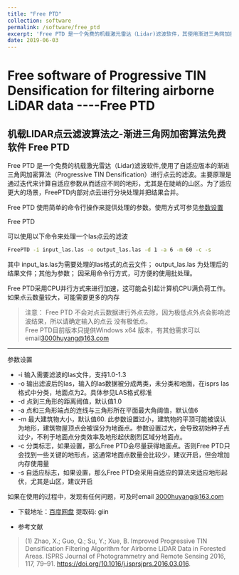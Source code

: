 ```yaml
---
title: "Free PTD"
collection: software
permalink: /software/free_ptd
excerpt: 'Free PTD 是一个免费的机载激光雷达（Lidar)滤波软件，其使用渐进三角网加密算法对点云进行分类，得到地面点和非地面点'
date: 2019-06-03
---
```


# Free software of Progressive TIN Densification for filtering airborne LiDAR data ----Free PTD  

## 机载LIDAR点云滤波算法之-渐进三角网加密算法免费软件 Free PTD


Free PTD 是一个免费的机载激光雷达（Lidar)滤波软件,使用了自适应版本的渐进三角网加密算法（Progressive TIN Densification）进行点云的滤波。主要原理是通过迭代来计算自适应参数从而适应不同的地形，尤其是在陡峭的山区。为了适应更大的场景，FreePTD内部对点云进行分块处理并把结果合并。

Free PTD 使用简单的命令行操作来提供处理的参数。使用方式可参见<a href="#1">参数设置</a>

Free PTD 

可以使用以下命令来处理一个las点云的滤波
```sh
FreePTD -i input_las.las -o output_las.las -d 1 -a 6 -m 60 -c -s

```

其中 input_las.las为需要处理的las格式的点云文件；
output_las.las 为处理后的结果文件；其他为参数；
因采用命令行方式，可方便的使用批处理。

Free PTD采用CPU并行方式来进行加速，这可能会引起计算机CPU满负荷工作。
如果点云数量较大，可能需要更多的内存


>注意：
Free PTD 不会对点云数据进行外点去除，因为极低点外点会影响滤波结果，所以请确定输入的点云
没有极低点。  
>Free PTD目前版本只提供Windows x64 版本，有其他需求可以email<a href="mailto:3000huyang@163.com">3000huyang@163.com</a>

****
<a name="1"> 参数设置</a>

- -i 输入需要滤波的las文件，支持1.0-1.3
- -o 输出滤波后的las，输入的las数据被分成两类，未分类和地面，在isprs las格式中分类，地面点为2。具体参见LAS格式标准
- -d 点到三角形的距离阈值，默认值1.0  
- -a 点和三角形端点的连线与三角形所在平面最大角阈值，默认值6
- -m 最大建筑物大小，默认值60. 此参数设置过小，建筑物的平顶可能被误认为地形，建筑物屋顶点会被误分为地面点。参数设置过大，会导致初始种子点过少，不利于地面点分类效率及地形起伏剧烈区域分地面点。
- -c 分类标志，如果设置，那么Free PTD会尽量获得地面点。否则Free PTD只会找到一些关键的地形点，这通常地面点数量会比较少，建议开启，但会增加内存使用量
- -s 自适应标志，如果设置，那么Free PTD会采用自适应的算法来适应地形起伏，尤其是山区，建议开启


如果在使用的过程中，发现有任何问题，可及时email <a href="mailto:3000huyang@163.com">3000huyang@163.com</a>

- 下载地址：[百度网盘](https://pan.baidu.com/s/1CZanRgTymTotYv369ycPvQ ) 提取码: giin 

- 参考文献
> (1) Zhao, X.; Guo, Q.; Su, Y.; Xue, B. Improved Progressive TIN Densification Filtering Algorithm for Airborne LiDAR Data in Forested Areas. ISPRS Journal of Photogrammetry and Remote Sensing 2016, 117, 79–91. https://doi.org/10.1016/j.isprsjprs.2016.03.016.



